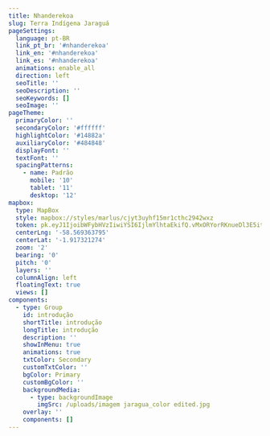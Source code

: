 ```yaml
---
title: Nhanderekoa
slug: Terra Indígena Jaraguá
pageSettings:
  language: pt-BR
  link_pt_br: '#nhanderekoa'
  link_en: '#nhanderekoa'
  link_es: '#nhanderekoa'
  animations: enable_all
  direction: left
  seoTitle: ''
  seoDescription: ''
  seoKeywords: []
  seoImage: ''
pageTheme:
  primaryColor: ''
  secondaryColor: '#ffffff'
  highlightColor: '#14882a'
  auxiliaryColor: '#484848'
  displayFont: ''
  textFont: ''
  spacingPatterns:
    - name: Padrão
      mobile: '10'
      tablet: '11'
      desktop: '12'
mapbox:
  type: MapBox
  style: mapbox://styles/marlus/cjyt3uyhf15mr1cthc2942wxz
  token: pk.eyJ1IjoibWFybHVzIiwiYSI6IjlmYlhtaEkifQ.vMxORYorRKnueDl3E5itEQ
  centerLng: '-58.569363795'
  centerLat: '-1.917321274'
  zoom: '2'
  bearing: '0'
  pitch: '0'
  layers: ''
  columnAlign: left
  floatingText: true
  views: []
components:
  - type: Group
    id: introdução
    shortTitle: introdução
    longTitle: introdução
    description: ''
    showInMenu: true
    animations: true
    txtColor: Secondary
    customTxtColor: ''
    bgColor: Primary
    customBgColor: ''
    backgroundMedia:
      - type: backgroundImage
        imgSrc: /uploads/imagem jaragua_color edited.jpg
    overlay: ''
    components: []
---
```


